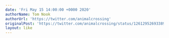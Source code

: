 ```yaml
---
date: 'Fri May 15 14:00:00 +0000 2020'
authorName: Tom Nook
authorUrl: 'https://twitter.com/animalcrossing'
originalPost: 'https://twitter.com/animalcrossing/status/1261295269338992640'
layout: like
---
```

